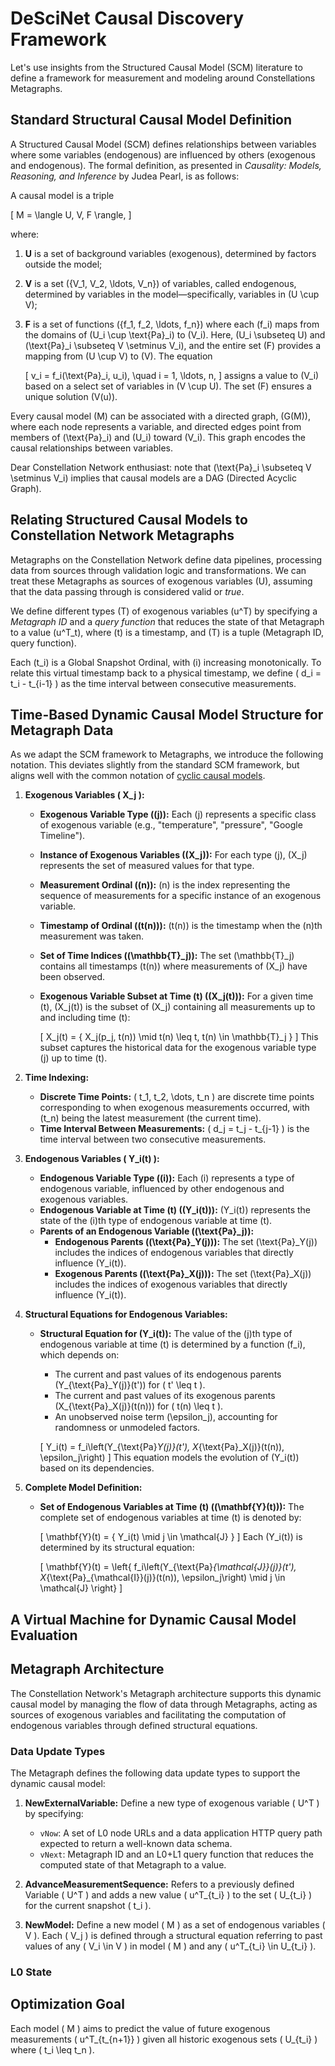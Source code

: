 # DeSciNet Causal Discovery Framework

Let's use insights from the Structured Causal Model (SCM) literature to define a framework for measurement and modeling around Constellations Metagraphs.

## Standard Structural Causal Model Definition

A Structured Causal Model (SCM) defines relationships between variables where some variables (endogenous) are influenced by others (exogenous and endogenous). The formal definition, as presented in *Causality: Models, Reasoning, and Inference* by Judea Pearl, is as follows:

A causal model is a triple

\[ M = \langle U, V, F \rangle, \]

where:

1. **U** is a set of background variables (exogenous), determined by factors outside the model;
2. **V** is a set \(\{V_1, V_2, \ldots, V_n\}\) of variables, called endogenous, determined by variables in the model—specifically, variables in \(U \cup V\);
3. **F** is a set of functions \(\{f_1, f_2, \ldots, f_n\}\) where each \(f_i\) maps from the domains of \(U_i \cup \text{Pa}_i\) to \(V_i\). Here, \(U_i \subseteq U\) and \(\text{Pa}_i \subseteq V \setminus V_i\), and the entire set \(F\) provides a mapping from \(U \cup V\) to \(V\). The equation

   \[
   v_i = f_i(\text{Pa}_i, u_i), \quad i = 1, \ldots, n,
   \]
   assigns a value to \(V_i\) based on a select set of variables in \(V \cup U\). The set \(F\) ensures a unique solution \(V(u)\).

Every causal model \(M\) can be associated with a directed graph, \(G(M)\), where each node represents a variable, and directed edges point from members of \(\text{Pa}_i\) and \(U_i\) toward \(V_i\). This graph encodes the causal relationships between variables.

Dear Constellation Network enthusiast: note that \(\text{Pa}_i \subseteq V \setminus V_i\) implies that causal models are a DAG (Directed Acyclic Graph).

## Relating Structured Causal Models to Constellation Network Metagraphs

Metagraphs on the Constellation Network define data pipelines, processing data from sources through validation logic and transformations. We can treat these Metagraphs as sources of exogenous variables \(U\), assuming that the data passing through is considered valid or _true_.

We define different types \(T\) of exogenous variables \(u^T\) by specifying a _Metagraph ID_ and a _query function_ that reduces the state of that Metagraph to a value \(u^T_t\), where \(t\) is a timestamp, and \(T\) is a tuple (Metagraph ID, query function).

Each \(t_i\) is a Global Snapshot Ordinal, with \(i\) increasing monotonically. To relate this virtual timestamp back to a physical timestamp, we define \( d_i = t_i - t_{i-1} \) as the time interval between consecutive measurements.

## Time-Based Dynamic Causal Model Structure for Metagraph Data

As we adapt the SCM framework to Metagraphs, we introduce the following notation. This deviates slightly from the standard SCM framework, but aligns well with the common notation of [cyclic causal models](https://arxiv.org/pdf/1611.06221).

1. **Exogenous Variables \( X_j \):**
   - **Exogenous Variable Type (\(j\)):** Each \(j\) represents a specific class of exogenous variable (e.g., "temperature", "pressure", "Google Timeline").
   - **Instance of Exogenous Variables (\(X_j\)):** For each type \(j\), \(X_j\) represents the set of measured values for that type.
   - **Measurement Ordinal (\(n\)):** \(n\) is the index representing the sequence of measurements for a specific instance of an exogenous variable.
   - **Timestamp of Ordinal (\(t(n)\)):** \(t(n)\) is the timestamp when the \(n\)th measurement was taken.
   - **Set of Time Indices (\(\mathbb{T}_j\)):** The set \(\mathbb{T}_j\) contains all timestamps \(t(n)\) where measurements of \(X_j\) have been observed.
   - **Exogenous Variable Subset at Time \(t\) (\(X_j(t)\)):** For a given time \(t\), \(X_j(t)\) is the subset of \(X_j\) containing all measurements up to and including time \(t\):

     \[
     X_j(t) = \{ X_j(p_j, t(n)) \mid t(n) \leq t, t(n) \in \mathbb{T}_j \}
     \]
     This subset captures the historical data for the exogenous variable type \(j\) up to time \(t\).

2. **Time Indexing:**
   - **Discrete Time Points:** \( t_1, t_2, \dots, t_n \) are discrete time points corresponding to when exogenous measurements occurred, with \(t_n\) being the latest measurement (the current time).
   - **Time Interval Between Measurements:** \( d_j = t_j - t_{j-1} \) is the time interval between two consecutive measurements.

3. **Endogenous Variables \( Y_i(t) \):**
   - **Endogenous Variable Type (\(i\)):** Each \(i\) represents a type of endogenous variable, influenced by other endogenous and exogenous variables.
   - **Endogenous Variable at Time \(t\) (\(Y_i(t)\)):** \(Y_i(t)\) represents the state of the \(i\)th type of endogenous variable at time \(t\).
   - **Parents of an Endogenous Variable (\(\text{Pa}_j\)):**
     - **Endogenous Parents (\(\text{Pa}_Y(j)\)):** The set \(\text{Pa}_Y(j)\) includes the indices of endogenous variables that directly influence \(Y_i(t)\).
     - **Exogenous Parents (\(\text{Pa}_X(j)\)):** The set \(\text{Pa}_X(j)\) includes the indices of exogenous variables that directly influence \(Y_i(t)\).

4. **Structural Equations for Endogenous Variables:**
   - **Structural Equation for \(Y_i(t)\):** The value of the \(j\)th type of endogenous variable at time \(t\) is determined by a function \(f_i\), which depends on:
     - The current and past values of its endogenous parents \(Y_{\text{Pa}_Y(j)}(t')\) for \( t' \leq t \).
     - The current and past values of its exogenous parents \(X_{\text{Pa}_X(j)}(t(n))\) for \( t(n) \leq t \).
     - An unobserved noise term \(\epsilon_j\), accounting for randomness or unmodeled factors.

     \[
     Y_i(t) = f_i\left(Y_{\text{Pa}_Y(j)}(t'), X_{\text{Pa}_X(j)}(t(n)), \epsilon_j\right)
     \]
     This equation models the evolution of \(Y_i(t)\) based on its dependencies.

5. **Complete Model Definition:**
   - **Set of Endogenous Variables at Time \(t\) (\(\mathbf{Y}(t)\)):** The complete set of endogenous variables at time \(t\) is denoted by:

     \[
     \mathbf{Y}(t) = \{ Y_i(t) \mid j \in \mathcal{J} \}
     \]
     Each \(Y_i(t)\) is determined by its structural equation:

     \[
     \mathbf{Y}(t) = \left\{ f_i\left(Y_{\text{Pa}_{\mathcal{J}}(j)}(t'), X_{\text{Pa}_{\mathcal{I}}(j)}(t(n)), \epsilon_j\right) \mid j \in \mathcal{J} \right\}
     \]

## A Virtual Machine for Dynamic Causal Model Evaluation



## Metagraph Architecture

The Constellation Network's Metagraph architecture supports this dynamic causal model by managing the flow of data through Metagraphs, acting as sources of exogenous variables and facilitating the computation of endogenous variables through defined structural equations.

### Data Update Types

The Metagraph defines the following data update types to support the dynamic causal model:

1. **NewExternalVariable:** Define a new type of exogenous variable \( U^T \) by specifying:
   - `vNow`: A set of L0 node URLs and a data application HTTP query path expected to return a well-known data schema.
   - `vNext`: Metagraph ID and an L0+L1 query function that reduces the computed state of that Metagraph to a value.

2. **AdvanceMeasurementSequence:** Refers to a previously defined Variable \( U^T \) and adds a new value \( u^T_{t_i} \) to the set \( U_{t_i} \) for the current snapshot \( t_i \).

3. **NewModel:** Define a new model \( M \) as a set of endogenous variables \( V \). Each \( V_j \) is defined through a structural equation referring to past values of any \( V_i \in V \) in model \( M \) and any \( u^T_{t_i} \in U_{t_i} \).

### L0 State

## Optimization Goal

Each model \( M \) aims to predict the value of future exogenous measurements \( u^T_{t_{n+1}} \) given all historic exogenous sets \( U_{t_i} \) where \( t_i \leq t_n \).
